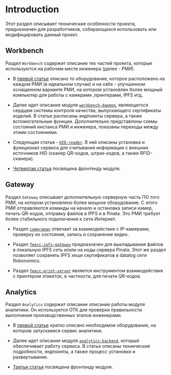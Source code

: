 # Introduction

Этот раздел описывает технические особенности проекта, предназначен для разработчиков, собирающихся использовать или
модифицировать данный проект.


## Workbench

Раздел `Workbench` содержит описание тех частей проекта, которые используются на рабочем месте инженера (далее - РМИ).

- В [первой статье](./workbench-and-components.md) описано то оборудование, которое расположено на каждом РМИ (в 
идеальном случае) и на хабе - улучшенном оснащенном варианте РМИ, на котором установлен более мощный компьютер для 
работы с камерами ,принтерами, IPFS итд.

- Далее идет описание модуля [`workbench-daemon`](./feecc-workbench-daemon.md), являющегося сердцем системы контроля 
качества, выпускающего сертификаты изделий. В статье расписаны эндпоинты сервера, а также вспомогательные функции. 
Дополнительно представлены схемы состояний инстанса РМИ и инженера, показаны переходы между этими состояниями.

- Следующая статья - [`HID-reader`](./feecc-hid-reader-daemon.md). В ней описаны установка и функционал сервиса для 
считывания информации с внешних источников HID (сканер QR-кодов, штрих-кодов, а также RFID-сканера).

- [Четвертая статья](./feecc-workbench-frontend.md) посвящена фронтенду модуля. 

## Gateway

Раздел `Gateway` описывает дополнительную серверную часть ПО того РМИ, на котором установлено более мощное оборудование. 
С этого РМИ отправляются команды на начало и остановка записи камер, печать QR-кодов, отправку файлов в IPFS и в Pinata. 
Это РМИ требует более стабильного подключения к сети Интернет.

- Раздел [`cameraman`](./feecc-cameraman.md) отвечает за взаимодействие с IP-камерами, проверку их состояния, запись и 
сохранение видео.

- Раздел [`feecc-ipfs-gateway`](./feecc-ipfs-gateway.md) предназначен для выкладывания файлов в локальную IPFS сеть
и/или на ноды сервера Pinata. Этот же раздел позволяет сохранять IPFS хеши сертификатов в datalog сети Robonomics.

- Раздел [`feecc-print-server`](./feecc-print-server.md) является инструментом взаимодействия с принтером этикеток,
в частности, для печати QR-кодов.

## Analytics

Раздел `Analytics` содержит описание описание работы модуля аналитики. Он используется ОТК для проверки правильности 
выполнения производственных этапов инженерами.

- В [первой статье](./analytics-workbench.md) кратко описано необходимое оборудование, на котором запускаеися сервис 
аналитики.

- Далее идет описание модуля [`analytics-backend`](./feecc-analytics-backend.md), который обеспечивает работу сервиса. 
В статье описаны технические подробности, эндпоинты, а также процесс установки и развертывания.

- [Третья статья](./feecc-workbench-frontend.md) посвящена фронтенду модуля. 